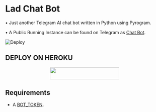 # Lad Chat Bot
• Just another Telegram AI chat bot written in Python using Pyrogram.

• A Public Running Instance can be found on Telegram as [Chat Bot](https://t.me/Lad_chat_bot).

![Deploy](https://telegra.ph/file/bcd7b3dec21d1c2b2583a.png)

## DEPLOY ON HEROKU

<p align="center"><a href="https://heroku.com/deploy?template=https://github.com/PoisonBot/Chat-Bot"> <img src="https://img.shields.io/badge/Deploy%20To%20Heroku-grey?style=for-the-badge&logo=heroku" width="220" height="38.45"/></a></p>

## Requirements

- A [BOT_TOKEN](https://t.me/botfather).
